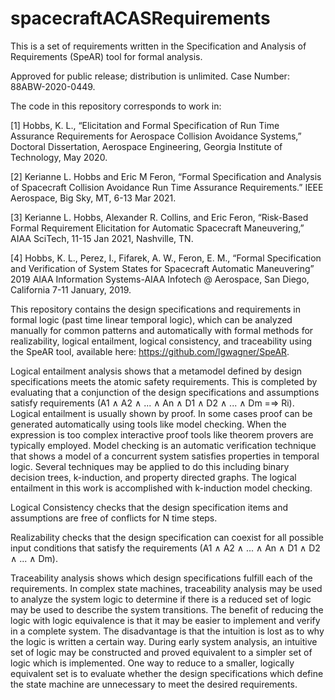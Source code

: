 # spacecraftACASRequirements
This is a set of requirements written in the Specification and Analysis of Requirements (SpeAR) tool for formal analysis.

Approved for public release; distribution is unlimited. Case Number: 88ABW-2020-0449.

The code in this repository corresponds to work in: 

[1] Hobbs, K. L., “Elicitation and Formal Specification of Run Time Assurance Requirements for Aerospace Collision Avoidance Systems,” Doctoral Dissertation, Aerospace Engineering, Georgia Institute of Technology, May 2020.

[2] Kerianne L. Hobbs and Eric M Feron, “Formal Specification and Analysis of Spacecraft Collision Avoidance Run Time Assurance Requirements.” IEEE Aerospace, Big Sky, MT, 6-13 Mar 2021.

[3] Kerianne L. Hobbs, Alexander R. Collins, and Eric Feron, “Risk-Based Formal Requirement Elicitation for Automatic Spacecraft Maneuvering,” AIAA SciTech, 11-15 Jan 2021, Nashville, TN.

[4] Hobbs, K. L., Perez, I., Fifarek, A. W., Feron, E. M., “Formal Specification and Verification of System States for Spacecraft Automatic Maneuvering” 2019 AIAA Information Systems-AIAA Infotech @ Aerospace, San Diego, California 7-11 January, 2019.


This repository contains the design specifications and requirements in formal logic (past time linear temporal logic), which can be analyzed manually for common patterns and automatically with formal methods for realizability, logical entailment, logical consistency, and traceability using the SpeAR tool, available here: https://github.com/lgwagner/SpeAR.

Logical entailment analysis shows that a metamodel defined by design specifications meets the atomic safety requirements. This is completed by evaluating that a conjunction of the design specifications and assumptions satisfy requirements (A1 ∧ A2 ∧ ... ∧ An ∧ D1 ∧ D2 ∧ ... ∧ Dm =⇒ Ri). Logical entailment is usually shown by proof. In some cases proof can be generated automatically using tools like model checking. When the expression is too complex interactive proof tools like theorem provers are typically employed. Model checking  is an automatic verification technique that shows a model of a concurrent system satisfies properties in temporal logic. Several techniques may be applied to do this including binary decision trees, k-induction, and property directed graphs. The logical entailment in this work is accomplished with k-induction model checking.

Logical Consistency checks that the design specification items and assumptions are free of conflicts for N time steps.

Realizability checks that the design specification can coexist for all possible input conditions that satisfy the requirements (A1 ∧ A2 ∧ ... ∧ An ∧ D1 ∧ D2 ∧ ... ∧ Dm). 

Traceability analysis shows which design specifications fulfill each of the requirements. In complex state machines, traceability analysis may be used to analyze the system logic to determine if there is a reduced set of logic may be used to describe the system transitions. The benefit of reducing the logic with logic equivalence is that it may be easier to implement and verify in a complete system. The disadvantage is that the intuition is lost as to why the logic is written a certain way. During early system analysis, an intuitive
set of logic may be constructed and proved equivalent to a simpler set of logic which is implemented. One way to reduce to a smaller, logically equivalent set is to evaluate whether the design specifications which define the state machine are unnecessary to meet the desired requirements.
